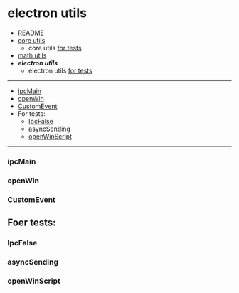# electron utils

- [README](../README.md)
- [core utils](./core.md#core-js-utils) 
  - core utils [for tests](./core.md#for-tests) 
- [math utils](./math.md#core-js-utils) 
- __***electron utils***__
  - electron utils [for tests](#for-tests) 

***

- [ipcMain](#ipcMain)
- [openWin](#openWin)
- [CustomEvent](#CustomEvent)
- For tests:
  - [IpcFalse](#IpcFalse)
  - [asyncSending](#asyncSending)
  - [openWinScript](#openWinScript)

***

### ipcMain

### openWin 

### CustomEvent

## Foer tests:

### IpcFalse

### asyncSending

### openWinScript
